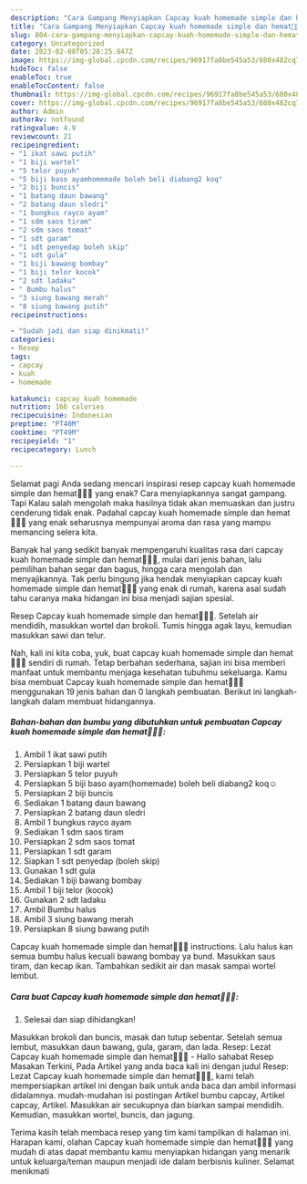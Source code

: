 ```yaml
---
description: "Cara Gampang Menyiapkan Capcay kuah homemade simple dan hemat👩‍🍳😂, Menggugah Selera"
title: "Cara Gampang Menyiapkan Capcay kuah homemade simple dan hemat👩‍🍳😂, Menggugah Selera"
slug: 804-cara-gampang-menyiapkan-capcay-kuah-homemade-simple-dan-hemat-menggugah-selera
category: Uncategorized
date: 2023-02-08T05:28:25.847Z
image: https://img-global.cpcdn.com/recipes/96917fa8be545a53/680x482cq70/capcay-kuah-homemade-simple-dan-hemat-foto-resep-utama.jpg
hideToc: false
enableToc: true
enableTocContent: false
thumbnail: https://img-global.cpcdn.com/recipes/96917fa8be545a53/680x482cq70/capcay-kuah-homemade-simple-dan-hemat-foto-resep-utama.jpg
cover: https://img-global.cpcdn.com/recipes/96917fa8be545a53/680x482cq70/capcay-kuah-homemade-simple-dan-hemat-foto-resep-utama.jpg
author: Admin
authorAv: notfound
ratingvalue: 4.9
reviewcount: 21
recipeingredient:
- "1 ikat sawi putih"
- "1 biji wartel"
- "5 telor puyuh"
- "5 biji baso ayamhomemade boleh beli diabang2 koq"
- "2 biji buncis"
- "1 batang daun bawang"
- "2 batang daun sledri"
- "1 bungkus rayco ayam"
- "1 sdm saos tiram"
- "2 sdm saos tomat"
- "1 sdt garam"
- "1 sdt penyedap boleh skip"
- "1 sdt gula"
- "1 biji bawang bombay"
- "1 biji telor kocok"
- "2 sdt ladaku"
- " Bumbu halus"
- "3 siung bawang merah"
- "8 siung bawang putih"
recipeinstructions:

- "Sudah jadi dan siap dinikmati!"
categories:
- Resep
tags:
- capcay
- kuah
- homemade

katakunci: capcay kuah homemade 
nutrition: 166 calories
recipecuisine: Indonesian
preptime: "PT40M"
cooktime: "PT49M"
recipeyield: "1"
recipecategory: Lunch

---
```



Selamat pagi Anda sedang mencari inspirasi resep capcay kuah homemade simple dan hemat👩‍🍳😂 yang enak? Cara menyiapkannya sangat gampang. Tapi Kalau salah mengolah maka hasilnya tidak akan memuaskan dan justru cenderung tidak enak. Padahal capcay kuah homemade simple dan hemat👩‍🍳😂 yang enak seharusnya mempunyai aroma dan rasa yang mampu memancing selera kita.


Banyak hal yang sedikit banyak mempengaruhi kualitas rasa dari capcay kuah homemade simple dan hemat👩‍🍳😂, mulai dari jenis bahan, lalu pemilihan bahan segar dan bagus, hingga cara mengolah dan menyajikannya. Tak perlu bingung jika hendak menyiapkan capcay kuah homemade simple dan hemat👩‍🍳😂 yang enak di rumah, karena asal sudah tahu caranya maka hidangan ini bisa menjadi sajian spesial.

Resep Capcay kuah homemade simple dan hemat👩‍🍳😂. Setelah air mendidih, masukkan wortel dan brokoli. Tumis hingga agak layu, kemudian masukkan sawi dan telur.


Nah, kali ini kita coba, yuk, buat capcay kuah homemade simple dan hemat👩‍🍳😂 sendiri di rumah. Tetap berbahan sederhana, sajian ini bisa memberi manfaat untuk membantu menjaga kesehatan tubuhmu sekeluarga. Kamu bisa membuat Capcay kuah homemade simple dan hemat👩‍🍳😂 menggunakan 19 jenis bahan dan 0 langkah pembuatan. Berikut ini langkah-langkah dalam membuat hidangannya.

<!--inarticleads1-->

##### Bahan-bahan dan bumbu yang dibutuhkan untuk pembuatan Capcay kuah homemade simple dan hemat👩‍🍳😂:

1. Ambil 1 ikat sawi putih
1. Persiapkan 1 biji wartel
1. Persiapkan 5 telor puyuh
1. Persiapkan 5 biji baso ayam(homemade) boleh beli diabang2 koq☺️
1. Persiapkan 2 biji buncis
1. Sediakan 1 batang daun bawang
1. Persiapkan 2 batang daun sledri
1. Ambil 1 bungkus rayco ayam
1. Sediakan 1 sdm saos tiram
1. Persiapkan 2 sdm saos tomat
1. Persiapkan 1 sdt garam
1. Siapkan 1 sdt penyedap (boleh skip)
1. Gunakan 1 sdt gula
1. Sediakan 1 biji bawang bombay
1. Ambil 1 biji telor (kocok)
1. Gunakan 2 sdt ladaku
1. Ambil  Bumbu halus
1. Ambil 3 siung bawang merah
1. Persiapkan 8 siung bawang putih


Capcay kuah homemade simple dan hemat👩‍🍳😂 instructions. Lalu halus kan semua bumbu halus kecuali bawang bombay ya bund. Masukkan saus tiram, dan kecap ikan. Tambahkan sedikit air dan masak sampai wortel lembut. 

<!--inarticleads2-->

##### Cara buat Capcay kuah homemade simple dan hemat👩‍🍳😂:


1. Selesai dan siap dihidangkan!

Masukkan brokoli dan buncis, masak dan tutup sebentar. Setelah semua lembut, masukkan daun bawang, gula, garam, dan lada. Resep: Lezat Capcay kuah homemade simple dan hemat👩‍🍳😂 - Hallo sahabat Resep Masakan Terkini, Pada Artikel yang anda baca kali ini dengan judul Resep: Lezat Capcay kuah homemade simple dan hemat👩‍🍳😂, kami telah mempersiapkan artikel ini dengan baik untuk anda baca dan ambil informasi didalamnya. mudah-mudahan isi postingan Artikel bumbu capcay, Artikel capcay, Artikel. Masukkan air secukupnya dan biarkan sampai mendidih. Kemudian, masukkan wortel, buncis, dan jagung. 

Terima kasih telah membaca resep yang tim kami tampilkan di halaman ini. Harapan kami, olahan Capcay kuah homemade simple dan hemat👩‍🍳😂 yang mudah di atas dapat membantu kamu menyiapkan hidangan yang menarik untuk keluarga/teman maupun menjadi ide dalam berbisnis kuliner. Selamat menikmati
